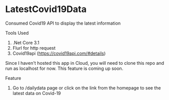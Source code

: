 # LatestCovid19Data
Consumed Covid19 API to display the latest information

Tools Used
1. .Net Core 3.1
2. Flurl for http request
3. Covid19api (https://covid19api.com/#details)

Since I haven't hosted this app in Cloud, you will need to clone this repo and run as localhost for now. This feature is coming up soon.

Feature
1. Go to /dailydata page or click on the link from the homepage to see the latest data on Covid-19
